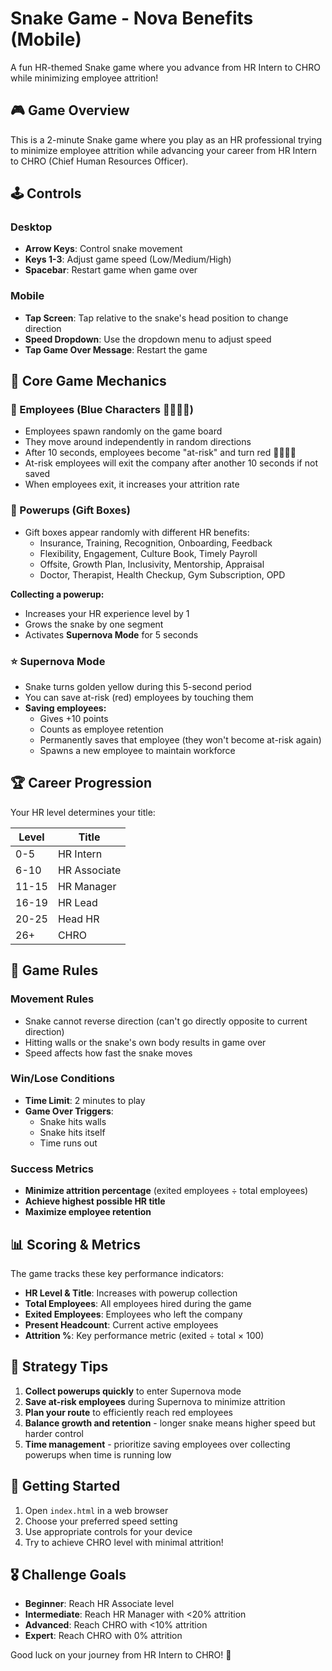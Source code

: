 # Snake Game - Nova Benefits (Mobile)

A fun HR-themed Snake game where you advance from HR Intern to CHRO while minimizing employee attrition!

## 🎮 Game Overview
This is a 2-minute Snake game where you play as an HR professional trying to minimize employee attrition while advancing your career from HR Intern to CHRO (Chief Human Resources Officer).

## 🕹️ Controls

### Desktop
- **Arrow Keys**: Control snake movement
- **Keys 1-3**: Adjust game speed (Low/Medium/High)
- **Spacebar**: Restart game when game over

### Mobile
- **Tap Screen**: Tap relative to the snake's head position to change direction
- **Speed Dropdown**: Use the dropdown menu to adjust speed
- **Tap Game Over Message**: Restart the game

## 🎯 Core Game Mechanics

### 👥 Employees (Blue Characters 👨‍💼👩‍💼)
- Employees spawn randomly on the game board
- They move around independently in random directions
- After 10 seconds, employees become "at-risk" and turn red 🦸‍♂️🦸‍♀️
- At-risk employees will exit the company after another 10 seconds if not saved
- When employees exit, it increases your attrition rate

### 🎁 Powerups (Gift Boxes)
- Gift boxes appear randomly with different HR benefits:
  - Insurance, Training, Recognition, Onboarding, Feedback
  - Flexibility, Engagement, Culture Book, Timely Payroll
  - Offsite, Growth Plan, Inclusivity, Mentorship, Appraisal
  - Doctor, Therapist, Health Checkup, Gym Subscription, OPD

**Collecting a powerup:**
- Increases your HR experience level by 1
- Grows the snake by one segment  
- Activates **Supernova Mode** for 5 seconds

### ⭐ Supernova Mode
- Snake turns golden yellow during this 5-second period
- You can save at-risk (red) employees by touching them
- **Saving employees:**
  - Gives +10 points
  - Counts as employee retention
  - Permanently saves that employee (they won't become at-risk again)
  - Spawns a new employee to maintain workforce

## 🏆 Career Progression
Your HR level determines your title:

| Level | Title |
|-------|-------|
| 0-5 | HR Intern |
| 6-10 | HR Associate |
| 11-15 | HR Manager |
| 16-19 | HR Lead |
| 20-25 | Head HR |
| 26+ | CHRO |

## 🎲 Game Rules

### Movement Rules
- Snake cannot reverse direction (can't go directly opposite to current direction)
- Hitting walls or the snake's own body results in game over
- Speed affects how fast the snake moves

### Win/Lose Conditions
- **Time Limit**: 2 minutes to play
- **Game Over Triggers**: 
  - Snake hits walls
  - Snake hits itself
  - Time runs out

### Success Metrics
- **Minimize attrition percentage** (exited employees ÷ total employees)
- **Achieve highest possible HR title**
- **Maximize employee retention**

## 📊 Scoring & Metrics

The game tracks these key performance indicators:
- **HR Level & Title**: Increases with powerup collection
- **Total Employees**: All employees hired during the game
- **Exited Employees**: Employees who left the company
- **Present Headcount**: Current active employees
- **Attrition %**: Key performance metric (exited ÷ total × 100)

## 🎯 Strategy Tips

1. **Collect powerups quickly** to enter Supernova mode
2. **Save at-risk employees** during Supernova to minimize attrition
3. **Plan your route** to efficiently reach red employees
4. **Balance growth and retention** - longer snake means higher speed but harder control
5. **Time management** - prioritize saving employees over collecting powerups when time is running low

## 🚀 Getting Started

1. Open `index.html` in a web browser
2. Choose your preferred speed setting
3. Use appropriate controls for your device
4. Try to achieve CHRO level with minimal attrition!

## 🎖️ Challenge Goals

- **Beginner**: Reach HR Associate level
- **Intermediate**: Reach HR Manager with <20% attrition
- **Advanced**: Reach CHRO with <10% attrition
- **Expert**: Reach CHRO with 0% attrition

Good luck on your journey from HR Intern to CHRO! 🎉 